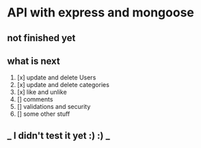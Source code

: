 # API with express and mongoose
## not finished yet
## what is next
1. [x] update and delete Users
1. [x] update and  delete categories
1. [x] like and unlike
1. [] comments
1. [] validations and security
1. [] some other stuff
## _ I didn't test it yet :) :) _
